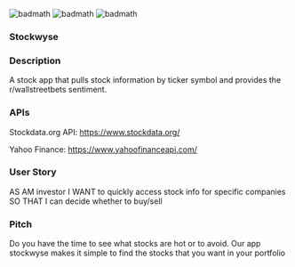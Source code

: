 ![badmath](https://img.shields.io/badge/-HTML-orange) ![badmath](https://img.shields.io/badge/-CSS-blue) ![badmath](https://img.shields.io/badge/-JS-yellow)

### Stockwyse

### Description
A stock app that pulls stock information by ticker symbol and provides the r/wallstreetbets sentiment.

### APIs
Stockdata.org API:
  https://www.stockdata.org/
  
Yahoo Finance:
  https://www.yahoofinanceapi.com/

### User Story
AS AM investor
I WANT to quickly access stock info for specific companies
SO THAT I can decide whether to buy/sell

### Pitch
Do you have the time to see what stocks are hot or to avoid. Our app stockwyse makes it simple to find the stocks that you want in your portfolio
